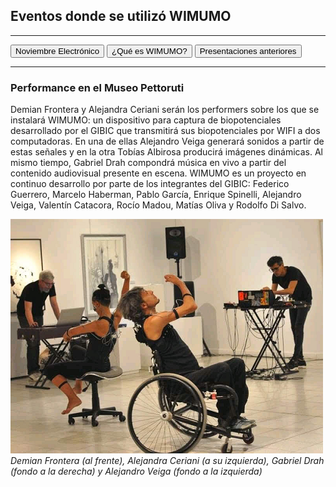 ## Eventos donde se utilizó WIMUMO

---

<button onclick="window.location.href='https://gibic-leici.github.io/wimumo/';">
Noviembre Electrónico
</button>
<button onclick="window.location.href='https://gibic-leici.github.io/wimumo/quees';">
¿Qué es WIMUMO?
</button>
<button onclick="window.location.href='https://gibic-leici.github.io/wimumo/presentaciones';">
Presentaciones anteriores
</button>

---

### Performance en el Museo Pettoruti

Demian Frontera y Alejandra Ceriani serán los performers sobre los que se instalará WIMUMO: un dispositivo para captura de biopotenciales desarrollado por el GIBIC que transmitirá sus biopotenciales por WIFI a dos computadoras. En una de ellas Alejandro Veiga generará sonidos a partir de estas señales y en la otra Tobías Albirosa producirá imágenes dinámicas. Al mismo tiempo, Gabriel Drah compondrá música en vivo a partir del contenido audiovisual presente en escena. WIMUMO es un proyecto en continuo desarrollo por parte de los integrantes del GIBIC: Federico Guerrero, Marcelo Haberman, Pablo García, Enrique Spinelli, Alejandro Veiga, Valentín Catacora, Rocío Madou, Matías Oliva y Rodolfo Di Salvo.

![Perfo](images/perfo_ale_demian.png)\
*Demian Frontera (al frente), Alejandra Ceriani (a su izquierda), Gabriel Drah (fondo a la derecha) y Alejandro Veiga (fondo a la izquierda)*